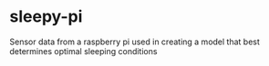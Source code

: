 # sleepy-pi
Sensor data from a raspberry pi used in creating a model that best determines optimal sleeping conditions
